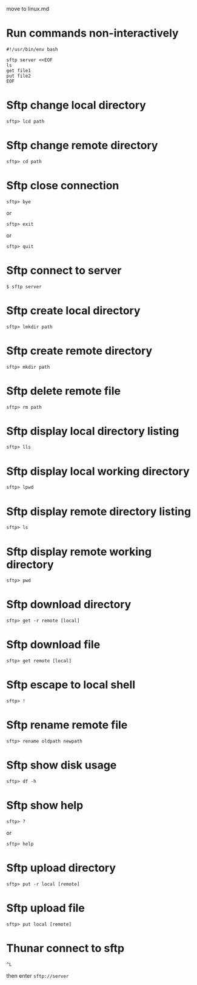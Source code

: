 move to linux.md

# Run commands non-interactively

	#!/usr/bin/env bash

	sftp server <<EOF
	ls
	get file1
	put file2
	EOF
# Sftp change local directory

	sftp> lcd path
# Sftp change remote directory

	sftp> cd path
# Sftp close connection

	sftp> bye

or

	sftp> exit

or

	sftp> quit
# Sftp connect to server

	$ sftp server
# Sftp create local directory

	sftp> lmkdir path
# Sftp create remote directory

	sftp> mkdir path
# Sftp delete remote file

	sftp> rm path
# Sftp display local directory listing

	sftp> lls
# Sftp display local working directory

	sftp> lpwd
# Sftp display remote directory listing

	sftp> ls
# Sftp display remote working directory

	sftp> pwd
# Sftp download directory

	sftp> get -r remote [local]
# Sftp download file

	sftp> get remote [local]
# Sftp escape to local shell

	sftp> !
# Sftp rename remote file

	sftp> rename oldpath newpath
# Sftp show disk usage

	sftp> df -h
# Sftp show help

	sftp> ?

or

	sftp> help
# Sftp upload directory

	sftp> put -r local [remote]
# Sftp upload file

	sftp> put local [remote]
# Thunar connect to sftp

`^L`

then enter `sftp://server`
